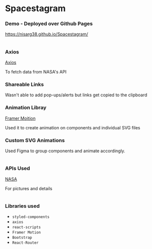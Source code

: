 # Spacestagram

### Demo - Deployed over Github Pages

https://nisarg38.github.io/Spacestagram/

#

### Axios

[Axios](https://www.npmjs.com/package/axios)

To fetch data from NASA's API

### Shareable Links

Wasn't able to add pop-ups/alerts but links get copied to the clipboard

### Animation Libray

[Framer Moition](https://www.framer.com/motion/)

Used it to create animation on components and individual SVG files

### Custom SVG Animations

Used Figma to group components and animate accordingly.

#

### APIs Used

[NASA](https://api.nasa.gov/)

For pictures and details

#

### Libraries used

- `styled-components`
- `axios`
- `react-scripts`
- `Framer Motion`
- `Bootstrap`
- `React-Router`
